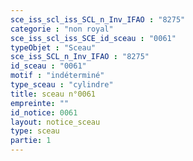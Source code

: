 ```yaml
---
sce_iss_scl_iss_SCL_n_Inv_IFAO : "8275"
categorie : "non royal"
sce_iss_scl_iss_SCE_id_sceau : "0061"
typeObjet : "Sceau"
sce_iss_SCL_n_Inv_IFAO : "8275"
id_sceau : "0061"
motif : "indéterminé"
type_sceau : "cylindre"
title: sceau n°0061
empreinte: ""
id_notice: 0061
layout: notice_sceau
type: sceau
partie: 1
---
```

